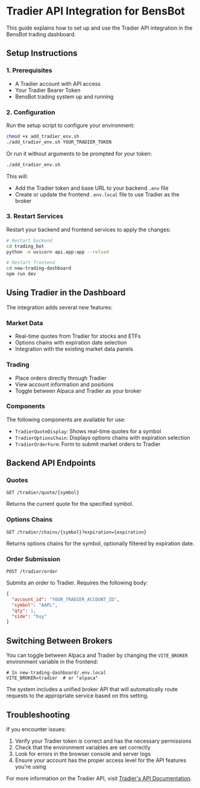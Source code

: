 # Tradier API Integration for BensBot

This guide explains how to set up and use the Tradier API integration in the BensBot trading dashboard.

## Setup Instructions

### 1. Prerequisites

- A Tradier account with API access
- Your Tradier Bearer Token
- BensBot trading system up and running

### 2. Configuration

Run the setup script to configure your environment:

```bash
chmod +x add_tradier_env.sh
./add_tradier_env.sh YOUR_TRADIER_TOKEN
```

Or run it without arguments to be prompted for your token:

```bash
./add_tradier_env.sh
```

This will:
- Add the Tradier token and base URL to your backend `.env` file
- Create or update the frontend `.env.local` file to use Tradier as the broker

### 3. Restart Services

Restart your backend and frontend services to apply the changes:

```bash
# Restart backend
cd trading_bot
python -m uvicorn api.app:app --reload

# Restart frontend
cd new-trading-dashboard
npm run dev
```

## Using Tradier in the Dashboard

The integration adds several new features:

### Market Data

- Real-time quotes from Tradier for stocks and ETFs
- Options chains with expiration date selection
- Integration with the existing market data panels

### Trading

- Place orders directly through Tradier
- View account information and positions
- Toggle between Alpaca and Tradier as your broker

### Components

The following components are available for use:

- `TradierQuoteDisplay`: Shows real-time quotes for a symbol
- `TradierOptionsChain`: Displays options chains with expiration selection
- `TradierOrderForm`: Form to submit market orders to Tradier

## Backend API Endpoints

### Quotes

```
GET /tradier/quote/{symbol}
```

Returns the current quote for the specified symbol.

### Options Chains

```
GET /tradier/chains/{symbol}?expiration={expiration}
```

Returns options chains for the symbol, optionally filtered by expiration date.

### Order Submission

```
POST /tradier/order
```

Submits an order to Tradier. Requires the following body:

```json
{
  "account_id": "YOUR_TRADIER_ACCOUNT_ID",
  "symbol": "AAPL",
  "qty": 1,
  "side": "buy"
}
```

## Switching Between Brokers

You can toggle between Alpaca and Tradier by changing the `VITE_BROKER` environment variable in the frontend:

```
# In new-trading-dashboard/.env.local
VITE_BROKER=tradier  # or "alpaca"
```

The system includes a unified broker API that will automatically route requests to the appropriate service based on this setting.

## Troubleshooting

If you encounter issues:

1. Verify your Tradier token is correct and has the necessary permissions
2. Check that the environment variables are set correctly
3. Look for errors in the browser console and server logs
4. Ensure your account has the proper access level for the API features you're using

For more information on the Tradier API, visit [Tradier's API Documentation](https://documentation.tradier.com/). 